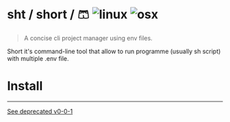 # sht / short / 🩳 ![linux](https://github.com/vincent-herlemont/short/workflows/linux/badge.svg) ![osx](https://github.com/vincent-herlemont/short/workflows/osx/badge.svg)
> A concise cli project manager using env files.

Short it's command-line tool that allow to run programme (usually sh script) with multiple .env file.

# Install


----
[See deprecated v0-0-1](https://github.com/vincent-herlemont/short/tree/v0-0-1)